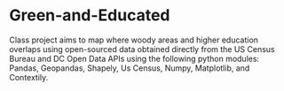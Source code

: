 # Green-and-Educated
Class project aims to map where woody areas and higher education overlaps using open-sourced data obtained directly from the US Census Bureau and DC Open Data APIs using the following python modules: Pandas, Geopandas, Shapely, Us Census, Numpy, Matplotlib, and Contextily.
